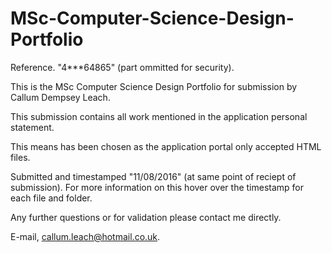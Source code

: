 # MSc-Computer-Science-Design-Portfolio
Reference. "4***64865" (part ommitted for security).

This is the MSc Computer Science Design Portfolio for submission by Callum Dempsey Leach.

This submission contains all work mentioned in the application personal statement. 

This means has been chosen as the application portal only accepted HTML files. 

Submitted and timestamped "11/08/2016" (at same point of reciept of submission). For more information on this hover over the timestamp for each file and folder.

Any further questions or for validation please contact me directly.

E-mail, callum.leach@hotmail.co.uk. 
